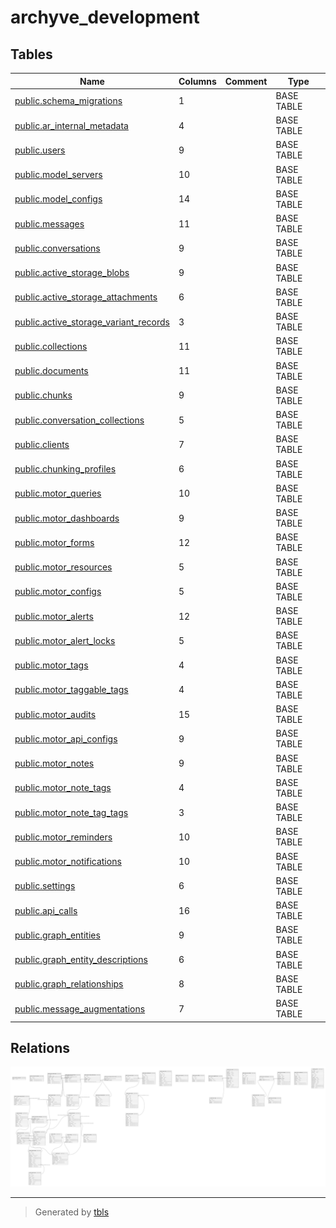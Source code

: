 # archyve_development

## Tables

| Name | Columns | Comment | Type |
| ---- | ------- | ------- | ---- |
| [public.schema_migrations](public.schema_migrations.md) | 1 |  | BASE TABLE |
| [public.ar_internal_metadata](public.ar_internal_metadata.md) | 4 |  | BASE TABLE |
| [public.users](public.users.md) | 9 |  | BASE TABLE |
| [public.model_servers](public.model_servers.md) | 10 |  | BASE TABLE |
| [public.model_configs](public.model_configs.md) | 14 |  | BASE TABLE |
| [public.messages](public.messages.md) | 11 |  | BASE TABLE |
| [public.conversations](public.conversations.md) | 9 |  | BASE TABLE |
| [public.active_storage_blobs](public.active_storage_blobs.md) | 9 |  | BASE TABLE |
| [public.active_storage_attachments](public.active_storage_attachments.md) | 6 |  | BASE TABLE |
| [public.active_storage_variant_records](public.active_storage_variant_records.md) | 3 |  | BASE TABLE |
| [public.collections](public.collections.md) | 11 |  | BASE TABLE |
| [public.documents](public.documents.md) | 11 |  | BASE TABLE |
| [public.chunks](public.chunks.md) | 9 |  | BASE TABLE |
| [public.conversation_collections](public.conversation_collections.md) | 5 |  | BASE TABLE |
| [public.clients](public.clients.md) | 7 |  | BASE TABLE |
| [public.chunking_profiles](public.chunking_profiles.md) | 6 |  | BASE TABLE |
| [public.motor_queries](public.motor_queries.md) | 10 |  | BASE TABLE |
| [public.motor_dashboards](public.motor_dashboards.md) | 9 |  | BASE TABLE |
| [public.motor_forms](public.motor_forms.md) | 12 |  | BASE TABLE |
| [public.motor_resources](public.motor_resources.md) | 5 |  | BASE TABLE |
| [public.motor_configs](public.motor_configs.md) | 5 |  | BASE TABLE |
| [public.motor_alerts](public.motor_alerts.md) | 12 |  | BASE TABLE |
| [public.motor_alert_locks](public.motor_alert_locks.md) | 5 |  | BASE TABLE |
| [public.motor_tags](public.motor_tags.md) | 4 |  | BASE TABLE |
| [public.motor_taggable_tags](public.motor_taggable_tags.md) | 4 |  | BASE TABLE |
| [public.motor_audits](public.motor_audits.md) | 15 |  | BASE TABLE |
| [public.motor_api_configs](public.motor_api_configs.md) | 9 |  | BASE TABLE |
| [public.motor_notes](public.motor_notes.md) | 9 |  | BASE TABLE |
| [public.motor_note_tags](public.motor_note_tags.md) | 4 |  | BASE TABLE |
| [public.motor_note_tag_tags](public.motor_note_tag_tags.md) | 3 |  | BASE TABLE |
| [public.motor_reminders](public.motor_reminders.md) | 10 |  | BASE TABLE |
| [public.motor_notifications](public.motor_notifications.md) | 10 |  | BASE TABLE |
| [public.settings](public.settings.md) | 6 |  | BASE TABLE |
| [public.api_calls](public.api_calls.md) | 16 |  | BASE TABLE |
| [public.graph_entities](public.graph_entities.md) | 9 |  | BASE TABLE |
| [public.graph_entity_descriptions](public.graph_entity_descriptions.md) | 6 |  | BASE TABLE |
| [public.graph_relationships](public.graph_relationships.md) | 8 |  | BASE TABLE |
| [public.message_augmentations](public.message_augmentations.md) | 7 |  | BASE TABLE |

## Relations

![er](schema.svg)

---

> Generated by [tbls](https://github.com/k1LoW/tbls)
